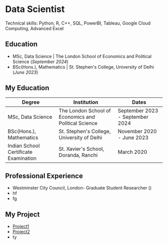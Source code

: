 # Data Scientist
  Technical skills: Python, R, C++, SQL, PowerBI, Tableau, Google Cloud Computing, Advanced Excel

## Education
- MSc, Data Science	      | The London School of Economics and Political Science (_September 2024_)	 			        		
- BSc(Hons.), Mathematics | St. Stephen's College, University of Delhi (_June 2023_)

## My Education

| Degree                                | Institution                                                 | Dates                                   |
|---------------------------------------|-------------------------------------------------------------|-----------------------------------------|
| MSc, Data Science                     | The London School of Economics and Political Science        | September 2023 - September 2024         |
| BSc(Hons.), Mathematics               | St. Stephen's College, University of Delhi                  | November 2020 - June 2023               |
| Indian School Certificate Examination | St. Xavier's School, Doranda, Ranchi                        | March 2020                              |


## Professional Experience
- Westminster City Council, London- Graduate Student Researcher ()
- hf
- fg

## My Project
- [Project1](./ST445_TheTeam%20(1).html)
- [Project2](./ST443.html)
- ty
